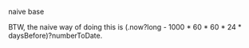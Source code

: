 naive base

BTW, the naive way of doing this is (.now?long - 1000 * 60 * 60 * 24 * daysBefore)?numberToDate.
